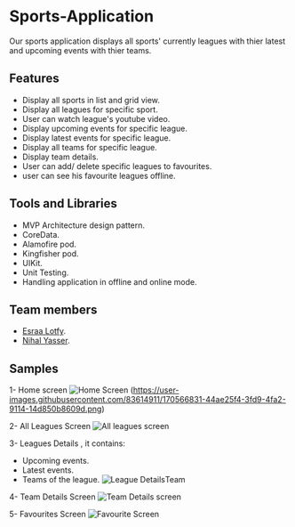 # Sports-Application
Our sports application displays all sports' currently leagues with thier latest and upcoming events with thier teams.

## Features
- Display all sports in list and grid view.
- Display all leagues for specific sport.
- User can watch league's youtube video.
- Display upcoming events for specific league.
- Display latest events for specific league.
- Display all teams for specific league.
- Display team details.
- User can add/ delete specific leagues to favourites.
- user can see his favourite leagues offline.

## Tools and Libraries
- MVP Architecture design pattern.
- CoreData.
- Alamofire pod.
- Kingfisher pod.
- UIKit.
- Unit Testing.
- Handling application in offline and online mode.

## Team members
- [Esraa Lotfy](https://github.com/esraa-lotfy5).
- [Nihal Yasser](https://github.com/Nihalkhamis).

## Samples
1- Home screen
![Home Screen](https://user-images.githubusercontent.com/83614911/170566740-ee05ea17-c7bb-4d78-a606-3314a5157696.png) (https://user-images.githubusercontent.com/83614911/170566831-44ae25f4-3fd9-4fa2-9114-14d850b8609d.png)

2- All Leagues Screen
![All leagues screen](https://user-images.githubusercontent.com/83614911/170567072-63f4cdc4-ea11-48b6-8f6c-69a7de884ca8.png)

3- Leagues Details , it contains: 
- Upcoming events.
- Latest events.
- Teams of the league.
![League Details](https://user-images.githubusercontent.com/83614911/170567489-1e40b502-171e-40a4-8ab3-956e45c09ea8.png)Team

4- Team Details Screen 
![Team Details screen](https://user-images.githubusercontent.com/83614911/170569323-f82aa0c0-18e9-430d-a9f1-4e0cca824372.png)

5-  Favourites Screen
![Favourite Screen](https://user-images.githubusercontent.com/83614911/170576275-9beff7ab-bf02-46c8-8421-5eb61dea9503.png)
